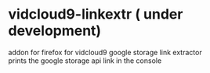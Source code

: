 # vidcloud9-linkextr ( under development)
addon for firefox for vidcloud9 google storage link extractor<br>
prints the google storage api link in the console
